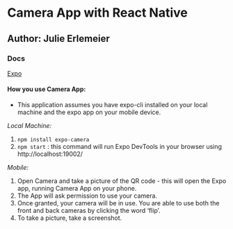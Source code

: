 # Camera App with React Native 

## Author: Julie Erlemeier

### Docs
[Expo](https://docs.expo.io/versions/latest/sdk/camera/)

#### How you use Camera App: 

* This application assumes you have expo-cli installed on your local machine and the expo app on your mobile device.  

*Local Machine:*
1. `npm install expo-camera`
2. `npm start` : this command will run Expo DevTools in your browser using http://localhost:19002/

*Mobile:*
1. Open Camera and take a picture of the QR code - this will open the Expo app, running Camera App on your phone.
2. The App will ask permission to use your camera.
3. Once granted, your camera will be in use. You are able to use both the front and back cameras by clicking the word ‘flip’.
4. To take a picture, take a screenshot.
